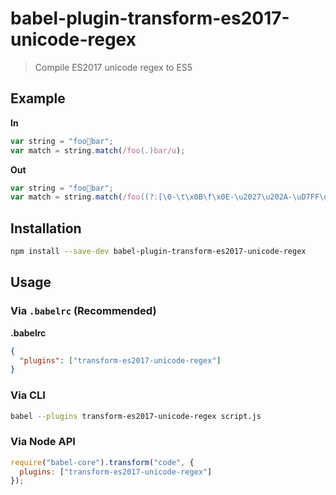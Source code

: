 # babel-plugin-transform-es2017-unicode-regex

> Compile ES2017 unicode regex to ES5

## Example

**In**

```js
var string = "foo💩bar";
var match = string.match(/foo(.)bar/u);
```

**Out**

```js
var string = "foo💩bar";
var match = string.match(/foo((?:[\0-\t\x0B\f\x0E-\u2027\u202A-\uD7FF\uE000-\uFFFF]|[\uD800-\uDBFF][\uDC00-\uDFFF]|[\uD800-\uDBFF](?![\uDC00-\uDFFF])|(?:[^\uD800-\uDBFF]|^)[\uDC00-\uDFFF]))bar/);
```

## Installation

```sh
npm install --save-dev babel-plugin-transform-es2017-unicode-regex
```

## Usage

### Via `.babelrc` (Recommended)

**.babelrc**

```json
{
  "plugins": ["transform-es2017-unicode-regex"]
}
```

### Via CLI

```sh
babel --plugins transform-es2017-unicode-regex script.js
```

### Via Node API

```javascript
require("babel-core").transform("code", {
  plugins: ["transform-es2017-unicode-regex"]
});
```
